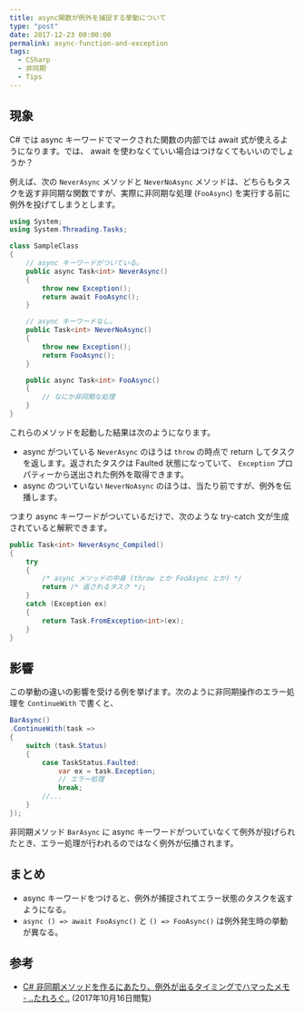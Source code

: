 ```yaml
---
title: async関数が例外を捕捉する挙動について
type: "post"
date: 2017-12-23 00:00:00
permalink: async-function-and-exception
tags:
  - CSharp
  - 非同期
  - Tips
---
```


<!--more-->

## 現象
C# では async キーワードでマークされた関数の内部では await 式が使えるようになります。では、 await を使わなくていい場合はつけなくてもいいのでしょうか？

例えば、次の `NeverAsync` メソッドと `NeverNoAsync` メソッドは、どちらもタスクを返す非同期な関数ですが、実際に非同期な処理 (`FooAsync`) を実行する前に例外を投げてしまうとします。

```csharp
using System;
using System.Threading.Tasks;

class SampleClass
{
    // async キーワードがついている。
    public async Task<int> NeverAsync()
    {
        throw new Exception();
        return await FooAsync();
    }

    // async キーワードなし。
    public Task<int> NeverNoAsync()
    {
        throw new Exception();
        return FooAsync();
    }

    public async Task<int> FooAsync()
    {
        // なにか非同期な処理
    }
}
```

これらのメソッドを起動した結果は次のようになります。

- async がついている `NeverAsync` のほうは `throw` の時点で return してタスクを返します。返されたタスクは Faulted 状態になっていて、 `Exception` プロパティーから送出された例外を取得できます。
- async のついていない `NeverNoAsync` のほうは、当たり前ですが、例外を伝播します。

つまり async キーワードがついているだけで、次のような try-catch 文が生成されていると解釈できます。

```csharp
public Task<int> NeverAsync_Compiled()
{
    try
    {
        /* async メソッドの中身 (throw とか FooAsync とか) */
        return /* 返されるタスク */;
    }
    catch (Exception ex)
    {
        return Task.FromException<int>(ex);
    }
}
```

## 影響
この挙動の違いの影響を受ける例を挙げます。次のように非同期操作のエラー処理を `ContinueWith` で書くと、

```csharp
BarAsync()
.ContinueWith(task =>
{
    switch (task.Status)
    {
        case TaskStatus.Faulted:
            var ex = task.Exception;
            // エラー処理
            break;
        //...
    }
});
```

非同期メソッド `BarAsync` に async キーワードがついていなくて例外が投げられたとき、エラー処理が行われるのではなく例外が伝播されます。

## まとめ
- async キーワードをつけると、例外が捕捉されてエラー状態のタスクを返すようになる。
- ``async () => await FooAsync()`` と ``() => FooAsync()`` は例外発生時の挙動が異なる。

## 参考
- [C# 非同期メソッドを作るにあたり、例外が出るタイミングでハマったメモ - ..たれろぐ..](http://d.hatena.ne.jp/naga_sawa/20160703/1467517912) (2017年10月16日閲覧)
